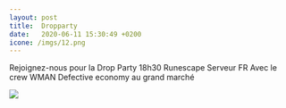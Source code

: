 ```yaml
---
layout: post
title:  Dropparty
date:   2020-06-11 15:30:49 +0200
icone: /imgs/12.png
---
```

Rejoignez-nous pour la
Drop Party 18h30
Runescape Serveur FR
Avec le crew WMAN
Defective economy au grand marché

![]({{site.baseurl}}/imgs/dropparty.png)
